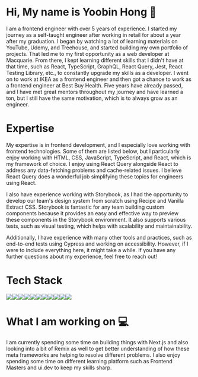 # Hi, My name is Yoobin Hong 👋
I am a frontend engineer with over 5 years of experience. I started my journey as a self-taught engineer after working in retail for about a year after my graduation. I began by watching a lot of learning materials on YouTube, Udemy, and Treehouse, and started building my own portfolio of projects. That led me to my first opportunity as a web developer at Macquarie. From there, I kept learning different skills that I didn't have at that time, such as React, TypeScript, GraphQL, React Query, Jest, React Testing Library, etc., to constantly upgrade my skills as a developer. I went on to work at IKEA as a frontend engineer and then got a chance to work as a frontend engineer at Best Buy Health. Five years have already passed, and I have met great mentors throughout my journey and have learned a ton, but I still have the same motivation, which is to always grow as an engineer.

# Expertise
My expertise is in frontend development, and I especially love working with frontend technologies. Some of them are listed below, but I particularly enjoy working with HTML, CSS, JavaScript, TypeScript, and React, which is my framework of choice. I enjoy using React Query alongside React to address any data-fetching problems and cache-related issues. I believe React Query does a wonderful job simplifying these topics for engineers using React.

I also have experience working with Storybook, as I had the opportunity to develop our team's design system from scratch using Recipe and Vanilla Extract CSS. Storybook is fantastic for any team building custom components because it provides an easy and effective way to preview these components in the Storybook environment. It also supports various tests, such as visual testing, which helps with scalability and maintainability.

Additionally, I have experience with many other tools and practices, such as end-to-end tests using Cypress and working on accessibility. However, if I were to include everything here, it might take a while. If you have any further questions about my experience, feel free to reach out!

# Tech Stack
<img src="https://img.shields.io/badge/HTML5-E34F26?style=for-the-badge&logo=html5&logoColor=white" /><img src="https://img.shields.io/badge/CSS3-1572B6?style=for-the-badge&logo=css3&logoColor=white" /><img src="https://img.shields.io/badge/Tailwind_CSS-38B2AC?style=for-the-badge&logo=tailwind-css&logoColor=white" /><img src="https://img.shields.io/badge/JavaScript-323330?style=for-the-badge&logo=javascript&logoColor=F7DF1E" /><img src="https://img.shields.io/badge/TypeScript-007ACC?style=for-the-badge&logo=typescript&logoColor=white" /><img src="https://img.shields.io/badge/React-20232A?style=for-the-badge&logo=react&logoColor=61DAFB" /><img src="https://img.shields.io/badge/React_Query-FF4154?style=for-the-badge&logo=ReactQuery&logoColor=white" /><img src="https://img.shields.io/badge/Redux-593D88?style=for-the-badge&logo=redux&logoColor=white" /><img src="https://img.shields.io/badge/Jest-C21325?style=for-the-badge&logo=jest&logoColor=white" /><img src="https://img.shields.io/badge/Cypress-17202C?style=for-the-badge&logo=cypress&logoColor=white" /><img src="https://img.shields.io/badge/storybook-FF4785?style=for-the-badge&logo=storybook&logoColor=white" />

# What I am working on 💻
I am currently spending some time on building things with Next.js and also looking into a bit of Remix as well to get better understanding of how these meta frameworks are helping to resolve different problems. I also enjoy spending some time on different learning platform such as Frontend Masters and ui.dev to keep my skills sharp. 
